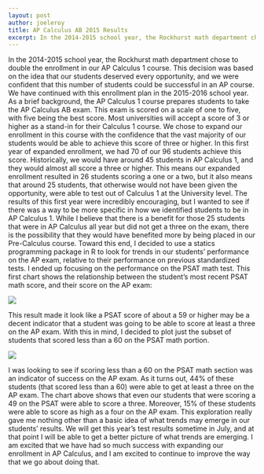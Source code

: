 ```yaml
---
layout: post
author: joeleroy
title: AP Calculus AB 2015 Results
excerpt: In the 2014-2015 school year, the Rockhurst math department chose to double the enrollment in our AP Calculus 1 course. This decision was based on the idea that our students deserved every opportunity, and we were confident that this number of students could be successful in an AP course. We have continued with this enrollment plan in the 2015-2016 school year.
---
```

In the 2014-2015 school year, the Rockhurst math department chose to double the enrollment in our AP Calculus 1 course. This decision was based on the idea that our students deserved every opportunity, and we were confident that this number of students could be successful in an AP course. We have continued with this enrollment plan in the 2015-2016 school year. As a brief background, the AP Calculus 1 course prepares students to take the AP Calculus AB exam. This exam is scored on a scale of one to five, with five being the best score. Most universities will accept a score of 3 or higher as a stand-in for their Calculus 1 course. We chose to expand our enrollment in this course with the confidence that the vast majority of our students would be able to achieve this score of three or higher. In this first year of expanded enrollment, we had 70 of our 96 students achieve this score. Historically, we would have around 45 students in AP Calculus 1, and they would almost all score a three or higher. This means our expanded enrollment resulted in 26 students scoring a one or a two, but it also means that around 25 students, that otherwise would not have been given the opportunity, were able to test out of Calculus 1 at the University level. The results of this first year were incredibly encouraging, but I wanted to see if there was a way to be more specific in how we identified students to be in AP Calculus 1. While I believe that there is a benefit for those 25 students that were in AP Calculus all year but did not get a three on the exam, there is the possibility that they would have benefited more by being placed in our Pre-Calculus course. Toward this end, I decided to use a statics programming package in R to look for trends in our students’ performance on the AP exam, relative to their performance on previous standardized tests. I ended up focusing on the performance on the PSAT math test. This first chart shows the relationship between the student’s most recent PSAT math score, and their score on the AP exam:

<div class="flex-wrapper">
  <img src="{{ site.baseurl }}/img/apcab1.png">
</div>

This result made it look like a PSAT score of about a 59 or higher may be a decent indicator that a student was going to be able to score at least a three on the AP exam. With this in mind, I decided to plot just the subset of students that scored less than a 60 on the PSAT math portion.

<div class="flex-wrapper">
  <img src="{{ site.baseurl }}/img/apcab2.png">
</div>

I was looking to see if scoring less than a 60 on the PSAT math section was an indicator of success on the AP exam. As it turns out, 44% of these students (that scored less than a 60) were able to get at least a three on the AP exam. The chart above shows that even our students that were scoring a 49 on the PSAT were able to score a three. Moreover, 15% of these students were able to score as high as a four on the AP exam. This exploration really gave me nothing other than a basic idea of what trends may emerge in our students’ results. We will get this year’s test results sometime in July, and at that point I will be able to get a better picture of what trends are emerging. I am excited that we have had so much success with expanding our enrollment in AP Calculus, and I am excited to continue to improve the way that we go about doing that.
